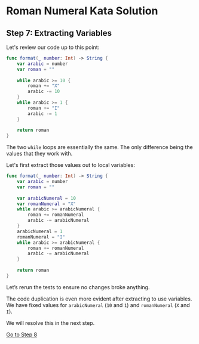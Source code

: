 # Roman Numeral Kata Solution

## Step 7: Extracting Variables

Let's review our code up to this point:

```swift
func format(_ number: Int) -> String {
    var arabic = number
    var roman = ""
    
    while arabic >= 10 {
        roman += "X"
        arabic -= 10
    }
    while arabic >= 1 {
        roman += "I"
        arabic -= 1
    }
    
    return roman
}
```

The two `while` loops are essentially the same. The only difference being the values that they work with.

Let's first extract those values out to local variables:

```swift
func format(_ number: Int) -> String {
    var arabic = number
    var roman = ""
    
    var arabicNumeral = 10
    var romanNumeral = "X"
    while arabic >= arabicNumeral {
        roman += romanNumeral
        arabic -= arabicNumeral
    }
    arabicNumeral = 1
    romanNumeral = "I"
    while arabic >= arabicNumeral {
        roman += romanNumeral
        arabic -= arabicNumeral
    }
    
    return roman
}
```

Let’s rerun the tests to ensure no changes broke anything.

The code duplication is even more evident after extracting to use variables. We have fixed values for `arabicNumeral`
(`10` and `1`) and `romanNumeral` (`X` and `I`).

We will resolve this in the next step.

[Go to Step 8](./Step_08.md)
